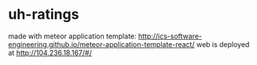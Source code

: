 # uh-ratings

made with meteor application template: http://ics-software-engineering.github.io/meteor-application-template-react/
web is deployed at http://104.236.18.167/#/
